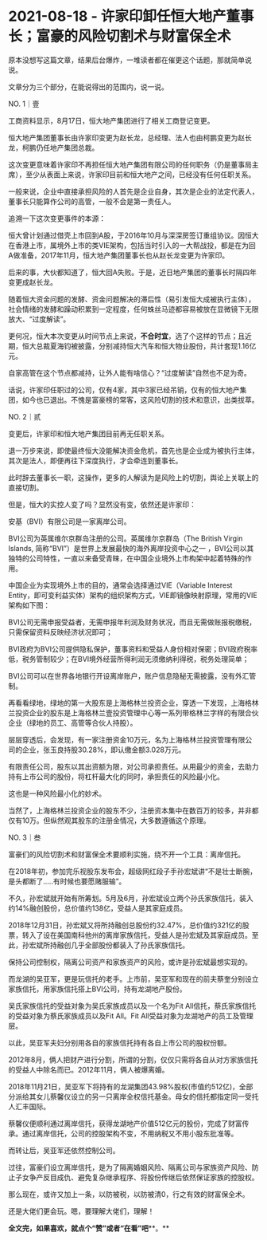 # 2021-08-18 - 许家印卸任恒大地产董事长；富豪的风险切割术与财富保全术

原本没想写这篇文章，结果后台爆炸，一堆读者都在催更这个话题，那就简单说说。

文章分为三个部分，在能说得出的范围内，说一说。

NO. 1｜壹

工商资料显示，8月17日，恒大地产集团进行了相关工商登记变更。

恒大地产集团董事长由许家印变更为赵长龙，总经理、法人也由柯鹏变更为赵长龙，柯鹏仍任地产集团总裁。

这次变更意味着许家印不再担任恒大地产集团有限公司的任何职务（仍是董事局主席），至少从表面上来说，许家印目前和恒大地产之间，已经没有任何任职关系。

一般来说，企业中直接承担风险的人首先是企业自身，其次是企业的法定代表人，董事长只能算作公司的高管，一般不会是第一责任人。

追溯一下这次变更事件的本源：

恒大曾计划通过借壳上市回到A股，于2016年10月与深深房签订重组协议。因恒大在香港上市，属境外上市的类VIE架构，包括当时引入的一大帮战投，都是在为回A做准备，2017年11月，恒大地产集团董事长也从赵长龙变更为许家印。

后来的事，大伙都知道了，恒大回A失败。于是，近日地产集团的董事长时隔四年变更成赵长龙。

随着恒大资金问题的发酵、资金问题解决的滞后性（易引发恒大成被执行主体），社会情绪的发酵和躁动积累到一定程度，任何蛛丝马迹都容易被放在显微镜下无限放大、“过度解读”。

更何况，恒大本次变更从时间节点上来说，**不合时宜**，选了个这样的节点；且近期，恒大总裁夏海钧被披露，分别减持恒大汽车和恒大物业股份，共计套现1.16亿元。

自家高管在这个节点都减持，让外人能有啥信心？“过度解读”自然也不足为奇。

话说，许家印任职过的公司，仅有4家，其中3家已经吊销，仅有的恒大地产集团，如今也已退出。不愧是富豪榜的常客，这风险切割的技术和意识，出类拔萃。

NO. 2｜贰

变更后，许家印和恒大地产集团目前再无任职关系。

退一万步来说，即使最终恒大没能解决资金危机，首先也是企业成为被执行主体，其次是法人，即便再往下深度执行，才会牵连到董事长。

此时辞去董事长一职，这操作，更多的人解读为是风险上的切割，舆论上关联上的直接切割。

但是，恒大的实控人变了吗？显然没有变，依然还是许家印：



安基（BVI）有限公司是一家离岸公司。

BVI公司为英属维尔京群岛注册的公司。英属维尔京群岛（The British Virgin Islands, 简称“BVI”）是世界上发展最快的海外离岸投资中心之一 ，BVI公司以其独特的公司特性，一直以来备受青睐，在中国企业境外上市构架中起着特殊的作用。

中国企业为实现境外上市的目的，通常会选择通过VIE（Variable Interest Entity，即可变利益实体）架构的组织架构方式，VIE即镜像映射原理，常用的VIE架构如下图：



BVI公司无需申报受益者，无需申报年利润及财务状况，而且无需做账报税缴税，只需保留资料反映经济状况即可；

BVI政府为BVI公司提供隐私保护，董事资料和受益人身份相对保密；BVI政府税率低，税务管制较少；在BVI境外经营所得利润无须缴纳利得税，税务处理简单；

BVI公司可以在世界各地银行开设离岸账户，账户信息隐秘无需披露，没有外汇管制。

再看看绿地，绿地的第一大股东是上海格林兰投资企业，穿透一下发现，上海格林兰投资企业的股东是上海格林兰壹投资管理中心等一系列带格林兰字样的有限合伙企业（绿地的员工、高管等合伙人持股）。

层层穿透后，会发现，有一家注册资金10万元，名为上海格林兰投资管理有限公司的企业，张玉良持股30.28%，即认缴金额3.028万元。

有限责任公司，股东以其出资额为限，对公司承担责任。从用最少的资金，去助力持有上市公司的股份，将杠杆最大化的同时，承担责任的风险最小化。

这也是一种风险最小化的妙术。

当然了，上海格林兰投资企业的股东不少，注册资本集中在数百万的较多，并非都仅有10万。但纵然观其股东的注册金情况，大多数遵循这个原理。

NO. 3｜叁

富豪们的风险切割术和财富保全术要顺利实施，绕不开一个工具：离岸信托。

在2018年初，参加完乐视股东发布会，超级网红段子手孙宏斌讲“不是壮士断腕，是头都断了.....有时候也要愿赌服输”。

不久，孙宏斌就开始有所筹划。5月及6月，孙宏斌设立两个孙氏家族信托，装入约14%融创股份，总价值约138亿，受益人是其家庭成员。



2018年12月31日，孙宏斌又将所持融创总股份约32.47%，总价值约321亿的股票，转入了设在美国南科他州的离岸家族信托，受益人是孙宏斌及其家庭成员。至此，孙宏斌所持融创几乎全部股份都装入了孙氏家族信托。

保持公司控制权，隔离公司资产和家族资产的风险，或许是孙宏斌最想实现的。

而龙湖的吴亚军，更是玩信托的老手。上市前，吴亚军和现在的前夫蔡奎分别设立家族信托，用家族信托搭上BVI公司，持有龙湖地产股份。



吴氏家族信托的受益对象为吴氏家族成员以及一个名为Fit All信托，蔡氏家族信托的受益对象为蔡氏家族成员以及Fit All。Fit All受益对象为龙湖地产的员工及管理层。

以此，吴亚军夫妇分别用各自的家族信托持有各自上市公司的股权份额。

2012年8月，俩人把财产进行分割，所谓的分割，仅仅只需将各自从对方家族信托的受益人中除名而已。2012年11月，俩人被爆离婚。

2018年11月21日，吴亚军下将持有的龙湖集团43.98%股权(市值约512亿)，全部分派给其女儿蔡馨仪设立的另一只离岸全权信托基金。母女的信托都指定同一受托人汇丰国际。

蔡馨仪便顺利通过离岸信托，获得龙湖地产价值512亿元的股份，完成了财富传承。通过离岸信托，公司的控股架构不变，不用纳税又不用小股东批准等。

而转让后，吴亚军还依然控制公司。

过往，富豪们设立离岸信托，是为了隔离婚姻风险、隔离公司与家族资产风险、防止子女争产反目成仇、避免复杂继承程序、将股份传继后依然保证家族的控股权。

那么现在，或许又加上一条，以防被税，以防被清0，行之有效的财富保全术。

还是大佬们更会玩。嗯，要理解大佬们，理解！

**全文完，如果喜欢，就点个“赞”或者“在看”吧****。**